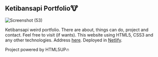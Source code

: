 ## Ketibansapi Portfolio🐮
![Screenshot (53)](https://user-images.githubusercontent.com/42229194/55285941-36842680-53bf-11e9-90a0-0a6ca7e2e41d.png)

Ketibansapi weird portfolio. There are about, things can do, project and contact. Feel free to visit (if wants). This website using HTML5, CSS3 and any other technologies. Address [here](https://elastic-bhaskara-4341f5.netlify.com/). Deployed in [Netlify](https://www.netlify.com).


Project powered by HTML5UP🔥
